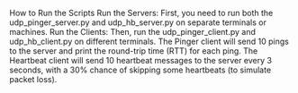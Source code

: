 How to Run the Scripts
    Run the Servers: First, you need to run both the udp_pinger_server.py and udp_hb_server.py on separate terminals or machines.
    Run the Clients: Then, run the udp_pinger_client.py and udp_hb_client.py on different terminals.
The Pinger client will send 10 pings to the server and print the round-trip time (RTT) for each ping. The Heartbeat client will send 10 heartbeat messages to the server every 3 seconds, with a 30% chance of skipping some heartbeats (to simulate packet loss).
